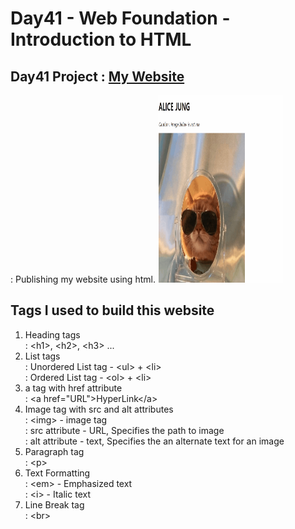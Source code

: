 # Day41 - Web Foundation - Introduction to HTML
## Day41 Project : [My Website](index.html)
 : Publishing my website using html.
 <img src="myWebsite.gif" width="200" height="300">
## Tags I used to build this website
  1. Heading tags   
    : \<h1\>, \<h2\>, \<h3\> ...    
  2. List tags   
    : Unordered List tag - \<ul\> + \<li\>   
    : Ordered List tag - \<ol\> + \<li\>   
  3. a tag with href attribute   
    : \<a href="URL"\>HyperLink\</a\>   
  4. Image tag with src and alt attributes   
    : \<img\> - image tag   
    : src attribute - URL, Specifies the path to image   
    : alt attribute - text, Specifies the an alternate text for an image   
  5. Paragraph tag   
    : \<p\>   
  6. Text Formatting   
    : \<em\> - Emphasized text   
    : \<i\> - Italic text   
  7. Line Break tag   
    : \<br\>   

